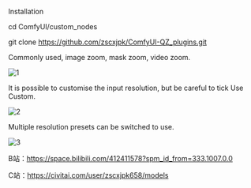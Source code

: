 Installation

cd ComfyUI/custom_nodes

git clone https://github.com/zscxjpk/ComfyUI-QZ_plugins.git


Commonly used, image zoom, mask zoom, video zoom.

![1](https://github.com/user-attachments/assets/680453aa-439f-4eed-b650-d58816ed92ba)


It is possible to customise the input resolution, but be careful to tick Use Custom.

![2](https://github.com/user-attachments/assets/35c4ece3-33e4-4463-9c8a-7e596bf7b497)


Multiple resolution presets can be switched to use.

![3](https://github.com/user-attachments/assets/2b7e64cc-9a5c-4d21-a566-38ecfe738e27)



B站：https://space.bilibili.com/412411578?spm_id_from=333.1007.0.0

C站：https://civitai.com/user/zscxjpk658/models
